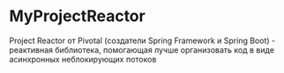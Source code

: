 # MyProjectReactor
Project Reactor от Pivotal (создатели Spring Framework и Spring Boot) - реактивная библиотека, помогающая лучше организовать код в виде асинхронных неблокирующих потоков
